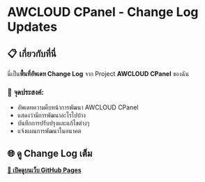 # AWCLOUD CPanel - Change Log Updates

## 📋 เกี่ยวกับที่นี่

นี่เป็น**พื้นที่อัพเดท Change Log** จาก Project **AWCLOUD CPanel** ของฉัน

### 🎯 **จุดประสงค์:**
- อัพเดทความคืบหน้าการพัฒนา AWCLOUD CPanel
- แสดงว่ามีการพัฒนาอะไรไปบ้าง
- บันทึกการปรับปรุงและแก้ไขต่างๆ
- แจ้งแผนการพัฒนาในอนาคต

## 🌐 ดู Change Log เต็ม

[**🔗 เปิดดูบนเว็บ GitHub Pages**](https://darkwingtm.github.io/awcloud-cpanel/)


